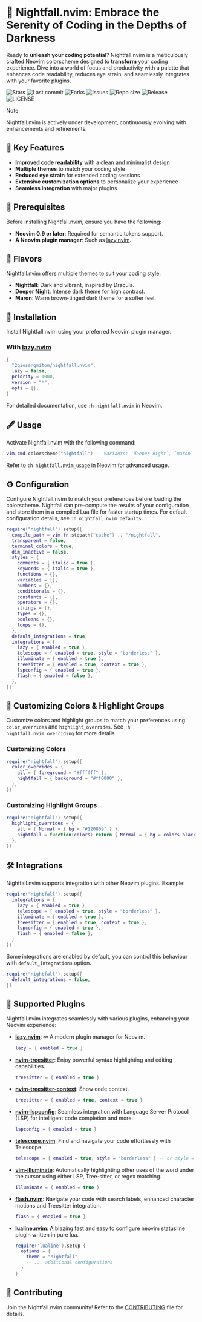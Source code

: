 # 🌌 Nightfall.nvim: Embrace the Serenity of Coding in the Depths of Darkness

Ready to **unleash your coding potential**? Nightfall.nvim is a meticulously crafted Neovim colorscheme designed to **transform** your coding experience. Dive into a world of focus and productivity with a palette that enhances code readability, reduces eye strain, and seamlessly integrates with your favorite plugins.

![Stars](https://img.shields.io/github/stars/2giosangmitom/nightfall.nvim?style=for-the-badge&logo=apachespark&color=C9CBFF&logoColor=D9E0EE&labelColor=302D41)
![Last commit](https://img.shields.io/github/last-commit/2giosangmitom/nightfall.nvim?style=for-the-badge&logo=github&color=7dc4e4&logoColor=D9E0EE&labelColor=302D41)
![Forks](https://img.shields.io/github/forks/2giosangmitom/nightfall.nvim?style=for-the-badge&logo=starship&color=8bd5ca&logoColor=D9E0EE&labelColor=302D41)
![Issues](https://img.shields.io/github/issues/2giosangmitom/nightfall.nvim?style=for-the-badge&logo=lightning&color=8bd5ca&logoColor=D9E0EE&labelColor=302D41)
![Repo size](https://img.shields.io/github/repo-size/2giosangmitom/nightfall.nvim?color=%23DDB6F2&label=SIZE&logo=codesandbox&style=for-the-badge&logoColor=D9E0EE&labelColor=302D41)
![Release](https://img.shields.io/github/v/release/2giosangmitom/nightfall.nvim?style=for-the-badge&logo=gitbook&color=8bd5ca&logoColor=D9E0EE&labelColor=302D41)
![LICENSE](https://img.shields.io/github/license/2giosangmitom/nightfall.nvim?style=for-the-badge&logo=alpinedotjs&color=ee999f&logoColor=D9E0EE&labelColor=302D41)

> [!NOTE]
> Nightfall.nvim is actively under development, continuously evolving with enhancements and refinements.

## 🌟 Key Features

- **Improved code readability** with a clean and minimalist design
- **Multiple themes** to match your coding style
- **Reduced eye strain** for extended coding sessions
- **Extensive customization options** to personalize your experience
- **Seamless integration** with major plugins

## 🦊 Prerequisites

Before installing Nightfall.nvim, ensure you have the following:

- **Neovim 0.9 or later**: Required for semantic tokens support.
- **A Neovim plugin manager**: Such as [lazy.nvim](https://github.com/folke/lazy.nvim).

## 🎨 Flavors

Nightfall.nvim offers multiple themes to suit your coding style:

- **Nightfall**: Dark and vibrant, inspired by Dracula.
- **Deeper Night**: Intense dark theme for high contrast.
- **Maron**: Warm brown-tinged dark theme for a softer feel.

## 🚀 Installation

Install Nightfall.nvim using your preferred Neovim plugin manager.

### With [lazy.nvim](https://github.com/folke/lazy.nvim)

```lua
{
  "2giosangmitom/nightfall.nvim",
  lazy = false,
  priority = 1000,
  version = "*",
  opts = {},
}
```

For detailed documentation, use `:h nightfall.nvim` in Neovim.

## 🖋️ Usage

Activate Nightfall.nvim with the following command:

```lua
vim.cmd.colorscheme("nightfall") -- Variants: `deeper-night`, `maron`
```

Refer to `:h nightfall.nvim_usage` in Neovim for advanced usage.

## ⚙️ Configuration

Configure Nightfall.nvim to match your preferences before loading the colorscheme. Nightfall can pre-compute the results of your configuration and store them in a compiled Lua file for faster startup times. For default configuration details, see `:h nightfall.nvim_defaults`.

```lua
require("nightfall").setup({
  compile_path = vim.fn.stdpath("cache") .. "/nightfall",
  transparent = false,
  terminal_colors = true,
  dim_inactive = false,
  styles = {
    comments = { italic = true },
    keywords = { italic = true },
    functions = {},
    variables = {},
    numbers = {},
    conditionals = {},
    constants = {},
    operators = {},
    strings = {},
    types = {},
    booleans = {},
    loops = {},
  },
  default_integrations = true,
  integrations = {
    lazy = { enabled = true },
    telescope = { enabled = true, style = "borderless" },
    illuminate = { enabled = true },
    treesitter = { enabled = true, context = true },
    lspconfig = { enabled = true },
    flash = { enabled = false },
  },
})
```

## 🎨 Customizing Colors & Highlight Groups

Customize colors and highlight groups to match your preferences using `color_overrides` and `highlight_overrides`. See `:h nightfall.nvim_overriding` for more details.

### Customizing Colors

```lua
require("nightfall").setup({
  color_overrides = {
    all = { foreground = "#ffffff" },
    nightfall = { background = "#ff0000" },
  },
})
```

### Customizing Highlight Groups

```lua
require("nightfall").setup({
  highlight_overrides = {
    all = { Normal = { bg = "#120809" } },
    nightfall = function(colors) return { Normal = { bg = colors.black } } end,
  },
})
```

## 🛠️ Integrations

Nightfall.nvim supports integration with other Neovim plugins. Example:

```lua
require("nightfall").setup({
  integrations = {
    lazy = { enabled = true },
    telescope = { enabled = true, style = "borderless" },
    illuminate = { enabled = true },
    treesitter = { enabled = true, context = true },
    lspconfig = { enabled = true },
    flash = { enabled = false },
  }
})
```

Some integrations are enabled by default, you can control this behaviour with `default_integrations` option.

```lua
require("nightfall").setup({
  default_integrations = false,
})
```

## 🪼 Supported Plugins

Nightfall.nvim integrates seamlessly with various plugins, enhancing your Neovim experience:

- **[lazy.nvim](https://github.com/folke/lazy.nvim)**: 💤 A modern plugin manager for Neovim.

  ```lua
  lazy = { enabled = true }
  ```

- **[nvim-treesitter](https://github.com/nvim-treesitter/nvim-treesitter)**: Enjoy powerful syntax highlighting and editing capabilities.

  ```lua
  treesitter = { enabled = true }
  ```

- **[nvim-treesitter-context](https://github.com/nvim-treesitter/nvim-treesitter-context)**: Show code context.

  ```lua
  treesitter = { enabled = true, context = true }
  ```

- **[nvim-lspconfig](https://github.com/neovim/nvim-lspconfig)**: Seamless integration with Language Server Protocol (LSP) for intelligent code completion and more.

  ```lua
  lspconfig = { enabled = true }
  ```

- **[telescope.nvim](https://github.com/nvim-telescope/telescope.nvim)**: Find and navigate your code effortlessly with Telescope.

  ```lua
  telescope = { enabled = true, style = "borderless" } -- or style = "bordered"
  ```

- **[vim-illuminate](https://github.com/RRethy/vim-illuminate)**: Automatically highlighting other uses of the word under the cursor using either LSP, Tree-sitter, or regex matching.

  ```lua
  illuminate = { enabled = true }
  ```

- **[flash.nvim](https://github.com/folke/flash.nvim)**: Navigate your code with search labels, enhanced character motions and Treesitter integration.

  ```lua
  flash = { enabled = true }
  ```

- **[lualine.nvim](https://github.com/nvim-lualine/lualine.nvim)**: A blazing fast and easy to configure neovim statusline plugin written in pure lua.

  ```lua
  require('lualine').setup {
    options = {
      theme = "nightfall"
      -- ... additional configurations
    }
  }
  ```

## 🤝 Contributing

Join the Nightfall.nvim community! Refer to the [CONTRIBUTING](./CONTRIBUTING.md) file for details.
